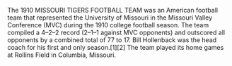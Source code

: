The 1910 MISSOURI TIGERS FOOTBALL TEAM was an American football team that represented the University of Missouri in the Missouri Valley Conference (MVC) during the 1910 college football season. The team compiled a 4–2–2 record (2–1–1 against MVC opponents) and outscored all opponents by a combined total of 77 to 17. Bill Hollenback was the head coach for his first and only season.[1][2] The team played its home games at Rollins Field in Columbia, Missouri.
